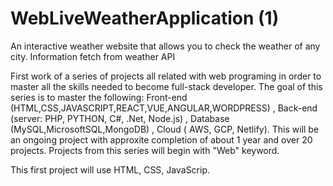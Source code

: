 # WebLiveWeatherApplication (1)
An interactive weather website that allows you to check the weather of any city. Information fetch from weather API

First work of a series of projects all related with web programing in order to master all the skills needed to become full-stack developer. The goal of this series is to master the following: Front-end (HTML,CSS,JAVASCRIPT,REACT,VUE,ANGULAR,WORDPRESS) , Back-end (server: PHP, PYTHON, C#, .Net, Node.js) , Database (MySQL,MicrosoftSQL,MongoDB) , Cloud ( AWS, GCP, Netlify). This will be an ongoing project with approxite completion of about 1 year and over 20 projects. Projects from this series will begin with "Web" keyword.

This first project will use HTML, CSS, JavaScrip. 
